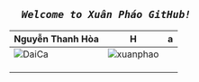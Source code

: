 ##   **_`   Welcome to Xuân Pháo GitHub!   `_**
| Nguyễn Thanh Hòa | H | a |
| --- | --- | --- |
| ![DaiCa](https://user-images.githubusercontent.com/83102917/224762789-b8ded563-bcf5-4d1c-b0f4-dc3300b00cd3.png) | ![xuanphao](https://user-images.githubusercontent.com/83102917/224799810-91c9f172-faf1-457a-8989-e1badf7a2735.svg)
| |
| | | |
 |  | | |
 


